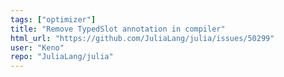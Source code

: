 ```yaml
---
tags: ["optimizer"]
title: "Remove TypedSlot annotation in compiler"
html_url: "https://github.com/JuliaLang/julia/issues/50299"
user: "Keno"
repo: "JuliaLang/julia"
---
```


